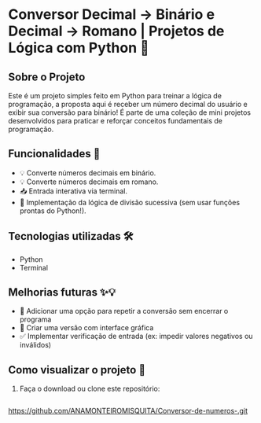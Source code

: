 # Conversor Decimal → Binário e Decimal → Romano | Projetos de Lógica com Python 🐍

## Sobre o Projeto

Este é um projeto simples feito em Python para treinar a lógica de programação, a proposta aqui é receber um número decimal do usuário e exibir sua conversão para binário!
É parte de uma coleção de mini projetos desenvolvidos para praticar e reforçar conceitos fundamentais de programação. 

## Funcionalidades 🌟

- 💡 Converte números decimais em binário.
- 💡 Converte números decimais em romano.
- 📥 Entrada interativa via terminal.
- 🧮 Implementação da lógica de divisão sucessiva (sem usar funções prontas do Python!).

## Tecnologias utilizadas 🛠️

- Python
- Terminal

## Melhorias futuras ✨💡

- 🔁 Adicionar uma opção para repetir a conversão sem encerrar o programa
- 🎨 Criar uma versão com interface gráfica
- ✅ Implementar verificação de entrada (ex: impedir valores negativos ou inválidos)

## Como visualizar o projeto 📂

1. Faça o download ou clone este repositório:  
   ```bash
https://github.com/ANAMONTEIROMISQUITA/Conversor-de-numeros-.git
